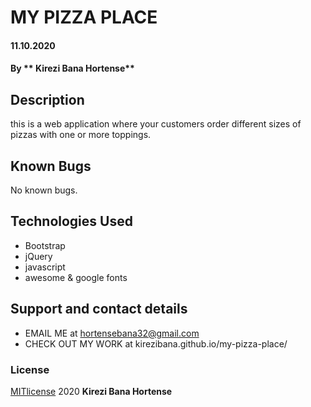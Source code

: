 
# MY PIZZA PLACE

#### 11.10.2020

#### By ** Kirezi Bana Hortense**

## Description
this is a web application where your customers order different sizes of pizzas with one or more toppings.

## Known Bugs
No known bugs.

## Technologies Used
* Bootstrap 
* jQuery
* javascript
* awesome & google fonts

## Support and contact details
* EMAIL ME at hortensebana32@gmail.com
* CHECK OUT MY WORK at kirezibana.github.io/my-pizza-place/

### License
[MITlicense](LICENSE) 2020 **Kirezi Bana Hortense**
